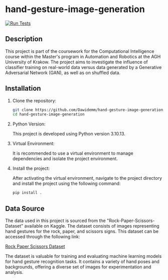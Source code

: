 # hand-gesture-image-generation

[![Run Tests](https://github.com/Dawidemm/hand-gesture-image-generation/actions/workflows/tests.yaml/badge.svg)](https://github.com/Dawidemm/hand-gesture-image-generation/actions/workflows/tests.yaml)

## Description
This project is part of the coursework for the Computational Intelligence course within the Master's program in Automation and Robotics at the AGH University of Krakow. The project aims to investigate the influence of classifier training on real-world data versus data generated by a Generative Adversarial Network (GAN), as well as on shuffled data.

## Installation

1. Clone the repository:

    ```bash
    git clone https://github.com/Dawidemm/hand-gesture-image-generation
    cd hand-gesture-image-generation
    ```

2. Python Version:

   This project is developed using Python version 3.10.13.

3. Virtual Environment:

   It is recommended to use a virtual environment to manage dependencies and isolate the project environment.

4. Install the project:

    After activating the virtual environment, navigate to the project directory and install the project using the following command:

    ```bash
    pip install .
    ```

## Data Source

The data used in this project is sourced from the "Rock-Paper-Scissors-Dataset" available on Kaggle. The dataset consists of images representing hand gestures for the rock, paper, and scissors signs. This dataset can be accessed through the following link:

[Rock Paper Scissors Dataset](https://www.kaggle.com/datasets/alexandredj/rock-paper-scissors-dataset)

The dataset is valuable for training and evaluating machine learning models for hand gesture recognition tasks. It contains a variety of hand poses and backgrounds, offering a diverse set of images for experimentation and analysis.
